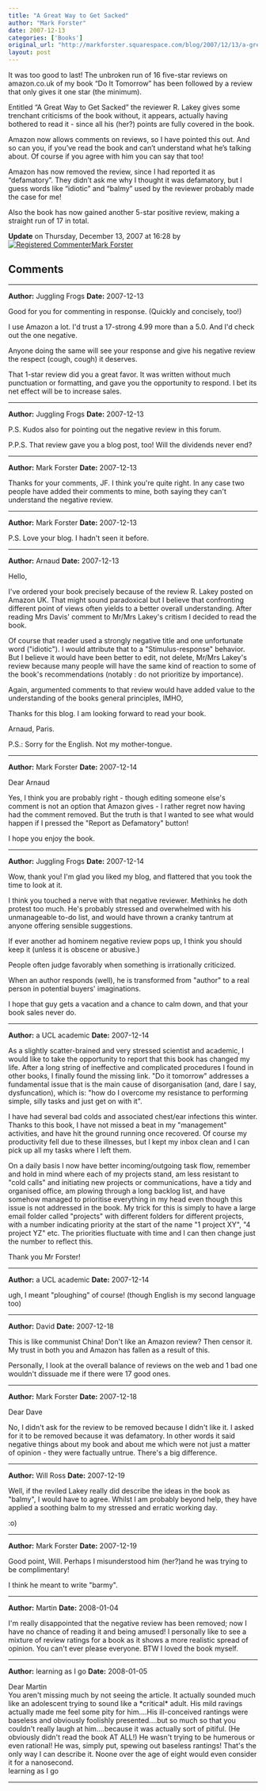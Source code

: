 ```yaml
---
title: "A Great Way to Get Sacked"
author: "Mark Forster"
date: 2007-12-13
categories: ['Books']
original_url: "http://markforster.squarespace.com/blog/2007/12/13/a-great-way-to-get-sacked.html"
layout: post
---
```


It was too good to last! The unbroken run of 16 five-star reviews on amazon.co.uk of my book “Do It Tomorrow” has been followed by a review that only gives it one star (the minimum).

Entitled “A Great Way to Get Sacked” the reviewer R. Lakey gives some trenchant criticisms of the book without, it appears, actually having bothered to read it - since all his (her?) points are fully covered in the book.

Amazon now allows comments on reviews, so I have pointed this out. And so can you, if you’ve read the book and can’t understand what he’s talking about. Of course if you agree with him you can say that too!

Amazon has now removed the review, since I had reported it as “defamatory”. They didn’t ask me why I thought it was defamatory, but I guess words like “idiotic” and “balmy” used by the reviewer probably made the case for me!

Also the book has now gained another 5-star positive review, making a straight run of 17 in total.

**Update** on Thursday, December 13, 2007 at 16:28 by
[![Registered Commenter](/universal/images/transparent.png "Registered Commenter")Mark Forster](/member/markforster "Registered Commenter")


## Comments

---

**Author:** Juggling Frogs
**Date:** 2007-12-13

Good for you for commenting in response. (Quickly and concisely, too!)   
  
I use Amazon a lot. I'd trust a 17-strong 4.99 more than a 5.0. And I'd check out the one negative.   
  
Anyone doing the same will see your response and give his negative review the respect (cough, cough) it deserves.  
  
That 1-star review did you a great favor. It was written without much punctuation or formatting, and gave you the opportunity to respond. I bet its net effect will be to increase sales.

---

**Author:** Juggling Frogs
**Date:** 2007-12-13

P.S. Kudos also for pointing out the negative review in this forum.  
  
P.P.S. That review gave you a blog post, too! Will the dividends never end?

---

**Author:** Mark Forster
**Date:** 2007-12-13

Thanks for your comments, JF. I think you're quite right. In any case two people have added their comments to mine, both saying they can't understand the negative review.

---

**Author:** Mark Forster
**Date:** 2007-12-13

P.S. Love your blog. I hadn't seen it before.

---

**Author:** Arnaud
**Date:** 2007-12-13

Hello,  
  
I've ordered your book precisely because of the review R. Lakey posted on Amazon UK. That might sound paradoxical but I believe that confronting different point of views often yields to a better overall understanding. After reading Mrs Davis' comment to Mr/Mrs Lakey's critism I decided to read the book.   
  
Of course that reader used a strongly negative title and one unfortunate word ("idiotic"). I would attribute that to a "Stimulus-response" behavior. But I believe it would have been better to edit, not delete, Mr/Mrs Lakey's review because many people will have the same kind of reaction to some of the book's recommendations (notably : do not prioritize by importance).   
  
Again, argumented comments to that review would have added value to the understanding of the books general principles, IMHO,  
  
Thanks for this blog. I am looking forward to read your book.   
  
Arnaud, Paris.   
  
P.S.: Sorry for the English. Not my mother-tongue.

---

**Author:** Mark Forster
**Date:** 2007-12-14

Dear Arnaud  
  
Yes, I think you are probably right - though editing someone else's comment is not an option that Amazon gives - I rather regret now having had the comment removed. But the truth is that I wanted to see what would happen if I pressed the "Report as Defamatory" button!  
  
I hope you enjoy the book.

---

**Author:** Juggling Frogs
**Date:** 2007-12-14

Wow, thank you! I'm glad you liked my blog, and flattered that you took the time to look at it.  
  
I think you touched a nerve with that negative reviewer. Methinks he doth protest too much. He's probably stressed and overwhelmed with his unmanageable to-do list, and would have thrown a cranky tantrum at anyone offering sensible suggestions.   
  
If ever another ad hominem negative review pops up, I think you should keep it (unless it is obscene or abusive.)  
  
People often judge favorably when something is irrationally criticized.   
  
When an author responds (well), he is transformed from "author" to a real person in potential buyers' imaginations.   
  
I hope that guy gets a vacation and a chance to calm down, and that your book sales never do.

---

**Author:** a UCL academic
**Date:** 2007-12-14

As a slightly scatter-brained and very stressed scientist and academic, I would like to take the opportunity to report that this book has changed my life. After a long string of ineffective and complicated procedures I found in other books, I finally found the missing link. "Do it tomorrow" addresses a fundamental issue that is the main cause of disorganisation (and, dare I say, dysfuncation), which is: "how do I overcome my resistance to performing simple, silly tasks and just get on with it".   
  
I have had several bad colds and associated chest/ear infections this winter. Thanks to this book, I have not missed a beat in my "management" activities, and have hit the ground running once recovered. Of course my productivity fell due to these illnesses, but I kept my inbox clean and I can pick up all my tasks where I left them.   
  
On a daily basis I now have better incoming/outgoing task flow, remember and hold in mind where each of my projects stand, am less resistant to "cold calls" and initiating new projects or communications, have a tidy and organised office, am plowing through a long backlog list, and have somehow managed to prioritise everything in my head even though this issue is not addressed in the book. My trick for this is simply to have a large email folder called "projects" with different folders for different projects, with a number indicating priority at the start of the name "1 project XY", "4 project YZ" etc. The priorities fluctuate with time and I can then change just the number to reflect this.   
  
Thank you Mr Forster!

---

**Author:** a UCL academic
**Date:** 2007-12-14

ugh, I meant "ploughing" of course! (though English is my second language too)

---

**Author:** David
**Date:** 2007-12-18

This is like communist China! Don't like an Amazon review? Then censor it. My trust in both you and Amazon has fallen as a result of this.  
  
Personally, I look at the overall balance of reviews on the web and 1 bad one wouldn't dissuade me if there were 17 good ones.

---

**Author:** Mark Forster
**Date:** 2007-12-18

Dear Dave  
  
No, I didn't ask for the review to be removed because I didn't like it. I asked for it to be removed because it was defamatory. In other words it said negative things about my book and about me which were not just a matter of opinion - they were factually untrue. There's a big difference.

---

**Author:** Will Ross
**Date:** 2007-12-19

Well, if the reviled Lakey really did describe the ideas in the book as "balmy", I would have to agree. Whilst I am probably beyond help, they have applied a soothing balm to my stressed and erratic working day.  
  
:o)

---

**Author:** Mark Forster
**Date:** 2007-12-19

Good point, Will. Perhaps I misunderstood him (her?)and he was trying to be complimentary!  
  
I think he meant to write "barmy".

---

**Author:** Martin
**Date:** 2008-01-04

I'm really disappointed that the negative review has been removed; now I have no chance of reading it and being amused! I personally like to see a mixture of review ratings for a book as it shows a more realistic spread of opinion. You can't ever please everyone. BTW I loved the book myself.

---

**Author:** learning as I go
**Date:** 2008-01-05

Dear Martin  
You aren't missing much by not seeing the article. It actually sounded much like an adolescent trying to sound like a \*critical\* adult. His mild ravings actually made me feel some pity for him....His ill-conceived rantings were baseless and obviously foolishly presented....but so much so that you couldn't really laugh at him....because it was actually sort of pitiful. (He obviously didn't read the book AT ALL!) He wasn't trying to be humerous or even rational! He was, simply put, spewing out baseless rantings! That's the only way I can describe it. Noone over the age of eight would even consider it for a nanosecond.  
learning as I go

---
